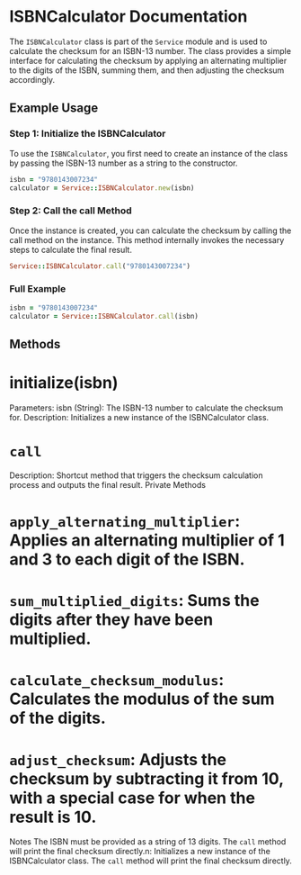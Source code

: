 # ISBNCalculator Documentation

The `ISBNCalculator` class is part of the `Service` module and is used to calculate the checksum for an ISBN-13 number.
The class provides a simple interface for calculating the checksum by applying an alternating multiplier to the digits of the ISBN,
summing them, and then adjusting the checksum accordingly.

## Example Usage

### Step 1: Initialize the ISBNCalculator

To use the `ISBNCalculator`, you first need to create an instance of the class by passing the ISBN-13 number as a string to the constructor.

```ruby
isbn = "9780143007234"
calculator = Service::ISBNCalculator.new(isbn)
```

### Step 2: Call the call Method

Once the instance is created, you can calculate the checksum by calling the call method on the instance. This method internally invokes the necessary steps to calculate the final result.

```ruby
Service::ISBNCalculator.call("9780143007234")
```

### Full Example

```ruby
isbn = "9780143007234"
calculator = Service::ISBNCalculator.call(isbn)
```

## Methods
# initialize(isbn)
Parameters:
isbn (String): The ISBN-13 number to calculate the checksum for.
Description: Initializes a new instance of the ISBNCalculator class.
# `call`
Description: Shortcut method that triggers the checksum calculation process and outputs the final result.
Private Methods
# `apply_alternating_multiplier`: Applies an alternating multiplier of 1 and 3 to each digit of the ISBN.
# `sum_multiplied_digits`: Sums the digits after they have been multiplied.
# `calculate_checksum_modulus`: Calculates the modulus of the sum of the digits.
# `adjust_checksum`: Adjusts the checksum by subtracting it from 10, with a special case for when the result is 10.
Notes
The ISBN must be provided as a string of 13 digits.
The `call` method will print the final checksum directly.n: Initializes a new instance of the ISBNCalculator class.
The `call` method will print the final checksum directly. 
